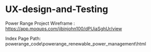 # UX-design-and-Testing
Power Range Project
Wireframe : https://app.moqups.com/jibinjohn100/dPUiaSghUr/view

Index Page Path:  powerange_code\powerange_renewable_power_management\html

